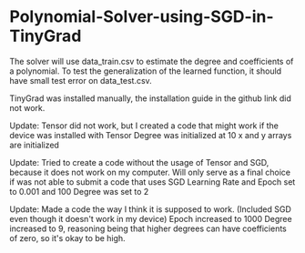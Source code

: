 # Polynomial-Solver-using-SGD-in-TinyGrad
The solver will use data_train.csv to estimate the degree and coefficients of a polynomial. To test the generalization of the learned function, it should have small test error on data_test.csv.

TinyGrad was installed manually, the installation guide in the github link did not work.

Update:
Tensor did not work, but I created a code that might work if the device was installed with Tensor
Degree was initialized at 10
x and y arrays are initialized

Update:
Tried to create a code without the usage of Tensor and SGD, because it does not work on my computer. Will only serve as a final choice if was not able to submit a code that uses SGD
Learning Rate and Epoch set to 0.001 and 100
Degree was set to 2

Update:
Made a code the way I think it is supposed to work. (Included SGD even though it doesn't work in my device)
Epoch increased to 1000
Degree increased to 9, reasoning being that higher degrees can have coefficients of zero, so it's okay to be high.
